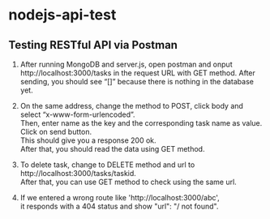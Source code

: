 ﻿# nodejs-api-test


## Testing RESTful API via Postman
1. After running MongoDB and server.js, open postman and onput http://localhost:3000/tasks in the request URL with GET method.
After sending, you should see “[]” because there is nothing in the database yet.

2. On the same address, change the method to POST, click body and select “x-www-form-urlencoded”.<br/>
Then, enter name as the key and the corresponding task name as value.<br/>
Click on send button. <br/>
This should give you a response 200 ok. <br/>
After that, you should read the data using GET method.

3. To delete task, change to DELETE method and url to http://localhost:3000/tasks/taskid.<br/>
After that, you can use GET method to check using the same url.

4. If we entered a wrong route like 'http://localhost:3000/abc', <br/>
it responds with a 404 status and show "url": "/ not found". 
